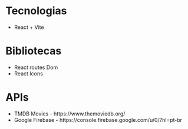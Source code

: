 # Tecnologias
<ul>
    <li>React + Vite </li>
     
</ul>

# Bibliotecas
<ul>
    <li>React routes Dom </li> 
    <li> React Icons </li>
</ul>

# APIs
<ul>
    <li>TMDB Movies - https://www.themoviedb.org/</li> 
    <li>Google Firebase - https://console.firebase.google.com/u/0/?hl=pt-br</li> 
</ul>